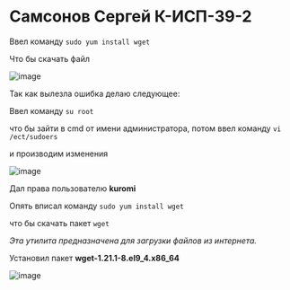 # Самсонов Сергей К-ИСП-39-2
Ввел команду `sudo yum install wget` 

Что бы скачать файл


![image](https://github.com/user-attachments/assets/470210ff-f6a1-485b-9870-8076262d8d78)

Так как вылезла ошибка делаю следующее:


Ввел команду `su root`

что бы зайти в cmd от имени администратора, потом ввел команду `vi /ect/sudoers`

и производим изменения 


![image](https://github.com/user-attachments/assets/8aedc754-4535-4888-a4ff-52924e34641c)

Дал права пользователю **kuromi**

Опять вписал команду `sudo yum install wget`

 что бы скачать пакет `wget`

_Эта утилита предназначена для загрузки файлов из интернета._

Установил пакет **wget-1.21.1-8.el9_4.x86_64**



![image](https://github.com/user-attachments/assets/5d6eb098-534a-4932-a2a1-8e3a06a24707)

